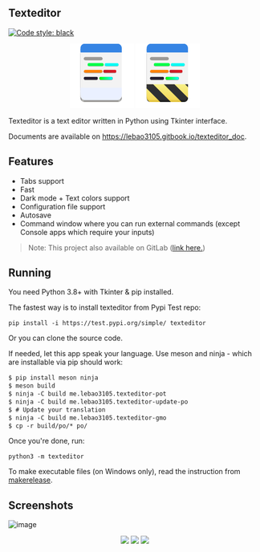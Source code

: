 ## Texteditor
[![Code style: black](https://img.shields.io/badge/code%20style-black-000000.svg)](https://github.com/psf/black)

<div align="center">
    <img src="texteditor/icons/texteditor.png">
    <img src="texteditor/icons/texteditor.Devel.png">
</div>

Texteditor is a text editor written in Python using Tkinter interface.

Documents are available on https://lebao3105.gitbook.io/texteditor_doc.

## Features
* Tabs support
* Fast
* Dark mode + Text colors support
* Configuration file support
* Autosave
* Command window where you can run external commands (except Console apps which require your inputs)

> Note: This project also available on GitLab ([link here.](https://gitlab.com/lebao3105/texteditor_tk))

## Running
You need Python 3.8+ with Tkinter & pip installed.

The fastest way is to install texteditor from Pypi Test repo:
```
pip install -i https://test.pypi.org/simple/ texteditor
```

Or you can clone the source code.

If needed, let this app speak your language. Use meson and ninja - which are installable via pip should work:
```
$ pip install meson ninja
$ meson build
$ ninja -C build me.lebao3105.texteditor-pot
$ ninja -C build me.lebao3105.texteditor-update-po
$ # Update your translation
$ ninja -C build me.lebao3105.texteditor-gmo
$ cp -r build/po/* po/
```

Once you're done, run:
```
python3 -m texteditor
```

To make executable files (on Windows only), read the instruction from [makerelease](makerelease/).

## Screenshots
![image](https://user-images.githubusercontent.com/77564176/206902963-b65f0c3c-efa4-438c-8f9b-1d98fa4faae1.png)
<div align="center">
    <img id="image" src="https://user-images.githubusercontent.com/77564176/166142583-5fe685a1-21a4-44e1-8088-73ca27e0b04a.png">
    <img id="image" src="https://user-images.githubusercontent.com/77564176/166142604-791a81ca-4f4c-47db-b037-b5525c7cf313.png">
    <img id="image" src="https://user-images.githubusercontent.com/77564176/169689858-a131cd42-1d6d-4d2a-976d-7daef4fab5ac.png">
</div>
